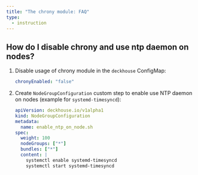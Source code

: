 ```yaml
---
title: "The chrony module: FAQ"
type:
  - instruction
---
```


## How do I disable chrony and use ntp daemon on nodes?

1. Disable usage of chrony module in the `deckhouse` ConfigMap:

   ```yaml
   chronyEnabled: "false"
   ```

2. Create `NodeGroupConfiguration` custom step to enable use NTP daemon on nodes (example for `systemd-timesyncd`):

   ```yaml
   apiVersion: deckhouse.io/v1alpha1
   kind: NodeGroupConfiguration
   metadata:
     name: enable_ntp_on_node.sh
   spec:
     weight: 100
     nodeGroups: ["*"]
     bundles: ["*"]
     content: |
       systemctl enable systemd-timesyncd
       systemctl start systemd-timesyncd
   ```
